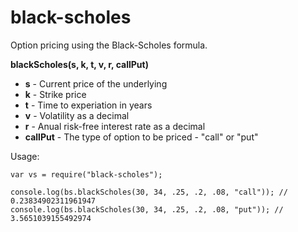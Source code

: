 black-scholes
=============

Option pricing using the Black-Scholes formula.

**blackScholes(s, k, t, v, r, callPut)**
- **s** - Current price of the underlying
- **k** - Strike price
- **t** - Time to experiation in years
- **v** - Volatility as a decimal
- **r** - Anual risk-free interest rate as a decimal
- **callPut** - The type of option to be priced - "call" or "put"

Usage:
```
var vs = require("black-scholes");

console.log(bs.blackScholes(30, 34, .25, .2, .08, "call")); // 0.23834902311961947
console.log(bs.blackScholes(30, 34, .25, .2, .08, "put")); // 3.5651039155492974
```
